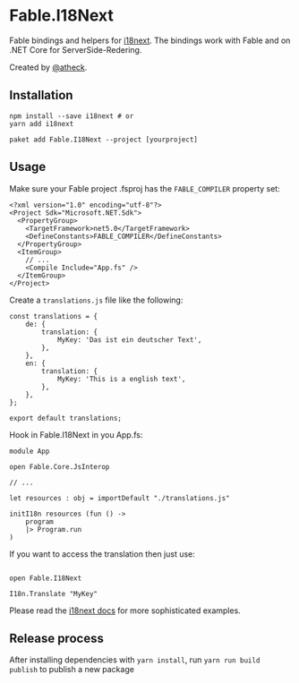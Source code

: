 # Fable.I18Next

Fable bindings and helpers for [i18next](https://www.i18next.com/). The bindings work with Fable and on .NET Core for ServerSide-Redering.

Created by [@atheck](https://github.com/atheck).

## Installation

```
npm install --save i18next # or
yarn add i18next

paket add Fable.I18Next --project [yourproject]
```

## Usage

Make sure your Fable project .fsproj has the `FABLE_COMPILER` property set:

```
<?xml version="1.0" encoding="utf-8"?>
<Project Sdk="Microsoft.NET.Sdk">
  <PropertyGroup>
    <TargetFramework>net5.0</TargetFramework>
    <DefineConstants>FABLE_COMPILER</DefineConstants>
  </PropertyGroup>
  <ItemGroup>
    // ...
    <Compile Include="App.fs" />
  </ItemGroup>
</Project>
```

Create a `translations.js` file like the following:

```
const translations = {
    de: {
        translation: {
            MyKey: 'Das ist ein deutscher Text',
        },
    },
    en: {
        translation: {
            MyKey: 'This is a english text',
        },
    },
};

export default translations;

```

Hook in Fable.I18Next in you App.fs:

```
module App

open Fable.Core.JsInterop

// ...

let resources : obj = importDefault "./translations.js"

initI18n resources (fun () ->
    program
    |> Program.run
)

```

If you want to access the translation then just use:

```

open Fable.I18Next

I18n.Translate "MyKey"

```

Please read the [i18next docs](https://www.i18next.com/) for more sophisticated examples.

## Release process

After installing dependencies with `yarn install`, run `yarn run build publish` to publish a new package
